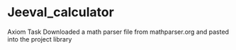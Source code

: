 # Jeeval_calculator
Axiom Task
Downloaded a math parser file from mathparser.org and pasted into the project library
